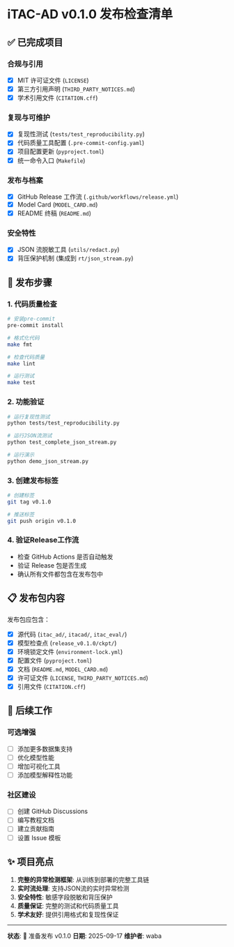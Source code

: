 # iTAC-AD v0.1.0 发布检查清单

## ✅ 已完成项目

### 合规与引用
- [x] MIT 许可证文件 (`LICENSE`)
- [x] 第三方引用声明 (`THIRD_PARTY_NOTICES.md`)
- [x] 学术引用文件 (`CITATION.cff`)

### 复现与可维护
- [x] 复现性测试 (`tests/test_reproducibility.py`)
- [x] 代码质量工具配置 (`.pre-commit-config.yaml`)
- [x] 项目配置更新 (`pyproject.toml`)
- [x] 统一命令入口 (`Makefile`)

### 发布与档案
- [x] GitHub Release 工作流 (`.github/workflows/release.yml`)
- [x] Model Card (`MODEL_CARD.md`)
- [x] README 终稿 (`README.md`)

### 安全特性
- [x] JSON 流脱敏工具 (`utils/redact.py`)
- [x] 背压保护机制 (集成到 `rt/json_stream.py`)

## 🚀 发布步骤

### 1. 代码质量检查
```bash
# 安装pre-commit
pre-commit install

# 格式化代码
make fmt

# 检查代码质量
make lint

# 运行测试
make test
```

### 2. 功能验证
```bash
# 运行复现性测试
python tests/test_reproducibility.py

# 运行JSON流测试
python test_complete_json_stream.py

# 运行演示
python demo_json_stream.py
```

### 3. 创建发布标签
```bash
# 创建标签
git tag v0.1.0

# 推送标签
git push origin v0.1.0
```

### 4. 验证Release工作流
- 检查 GitHub Actions 是否自动触发
- 验证 Release 包是否生成
- 确认所有文件都包含在发布包中

## 📋 发布包内容

发布包应包含：
- [x] 源代码 (`itac_ad/`, `itacad/`, `itac_eval/`)
- [x] 模型检查点 (`release_v0.1.0/ckpt/`)
- [x] 环境锁定文件 (`environment-lock.yml`)
- [x] 配置文件 (`pyproject.toml`)
- [x] 文档 (`README.md`, `MODEL_CARD.md`)
- [x] 许可证文件 (`LICENSE`, `THIRD_PARTY_NOTICES.md`)
- [x] 引用文件 (`CITATION.cff`)

## 🎯 后续工作

### 可选增强
- [ ] 添加更多数据集支持
- [ ] 优化模型性能
- [ ] 增加可视化工具
- [ ] 添加模型解释性功能

### 社区建设
- [ ] 创建 GitHub Discussions
- [ ] 编写教程文档
- [ ] 建立贡献指南
- [ ] 设置 Issue 模板

## ✨ 项目亮点

1. **完整的异常检测框架**: 从训练到部署的完整工具链
2. **实时流处理**: 支持JSON流的实时异常检测
3. **安全特性**: 敏感字段脱敏和背压保护
4. **质量保证**: 完整的测试和代码质量工具
5. **学术友好**: 提供引用格式和复现性保证

---

**状态**: 🎉 准备发布 v0.1.0
**日期**: 2025-09-17
**维护者**: waba
